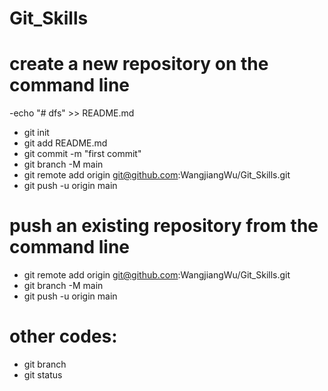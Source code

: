 # Git_Skills


# create a new repository on the command line
-echo "# dfs" >> README.md
- git init
- git add README.md
- git commit -m "first commit"
- git branch -M main
- git remote add origin git@github.com:WangjiangWu/Git_Skills.git
- git push -u origin main


# push an existing repository from the command line
- git remote add origin git@github.com:WangjiangWu/Git_Skills.git
- git branch -M main
- git push -u origin main


# other codes:
- git branch
- git status

